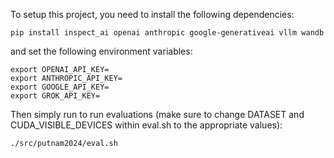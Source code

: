 To setup this project, you need to install the following dependencies:

```
pip install inspect_ai openai anthropic google-generativeai vllm wandb
```

and set the following environment variables:

```
export OPENAI_API_KEY=
export ANTHROPIC_API_KEY=
export GOOGLE_API_KEY=
export GROK_API_KEY=
```

Then simply run to run evaluations (make sure to change DATASET and CUDA_VISIBLE_DEVICES within eval.sh to the appropriate values):

```
./src/putnam2024/eval.sh
```
